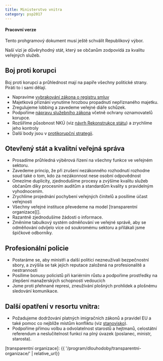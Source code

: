 ```yaml
---
title: Ministerstvo vnitra
category: psp2017
---
```


<div class="callout warning">
  <h4>Pracovní verze</h4>
  <p>Tento prohgramový dokument musí ještě schválit Republikový výbor.</p>
</div>

Naší vizí je důvěryhodný stát, který se občanům zodpovídá za kvalitu veřejných služeb.

## Boj proti korupci

Boj proti korupci a průhlednost mají na papíře všechny politické strany. Piráti to i sami dělají.

- Napravíme [vybrakování zákona o registru smluv](https://www.pirati.cz/tiskove-zpravy/kdo_vykostil_zakon_o_smlouvach_na_internetu_kdu-csl_cssd_ods_a_kscm_pomohl_i_babis)
- Majetková přiznání vynutíme hrozbou propadnutí nepřiznaného majetku.
- Zregulujeme lobbing a zavedeme veřejné diáře schůzek.
- Podpoříme [nápravu služebního zákona](http://www.rekonstrukcestatu.cz/cs/odpolitizovani-statni-spravy) včetně ochrany oznamovatelů korupce.
- Rozšíříme působnost NKÚ (viz [návrh Rekonstrukce státu](http://www.rekonstrukcestatu.cz/cs/rozsireni-kontrolnich-pravomoci-nku)) a zrychlíme jeho kontroly
- Další body jsou v [protikorupční strategii](https://www.pirati.cz/navrhy/program/protikorupcni-strategie).

## Otevřený stát a kvalitní veřejná správa

- Prosadíme průhledná výběrová řízení na všechny funkce ve veřejném sektoru.
- Zavedeme princip, že při zrušení nezákonného rozhodnutí rozhodne soud také o tom, kdo za nezákonnost nese osobní odpovědnost
- Omezíme duplicity, zjednodušíme procesy a zvýšíme kvalitu služeb občanům díky procesním auditům a standardům kvality s pravidelným vyhodnocením.
- Zrychlíme projednání pochybení veřejných činitelů a posílíme účast veřejnosti
- Všechny veřejné instituce převedeme na model [transparentní organizace][].
- Razantně zjednodušíme žádosti o informace.
- Změníme tabulkový systém odměňování ve veřejné správě, aby se odměňování odvíjelo více od soukromému sektoru a přilákali jsme špičkové odborníky.

## Profesionální policie

- Postaráme se, aby ministři a další politici nezneužívali bezpečnostní sbory, a zvýšila se tak jejich reputace založená na profesionalitě a nestrannosti
- Posílíme bonusy policistů při kariérním růstu a podpoříme prostředky na zlepšení manažerských schopností vedoucích
- Jsme proti přehnané represi, zneužívání plošných prohlídek a plošnému sledování komunikace.

## Další opatření v resortu vnitra:

- Požadujeme dodržování platných imigračních zákonů a pravidel EU a také pomoc co nejblíže místům konfliktu (viz [stanovisko](https://www.pirati.cz/program/mezinarodni_vztahy/migracni_vlna)).
- Podpoříme přímou volbu a odvolatelnost starostů a hejtmanů, celostátní referendum a neslučitelnost funkcí na plný úvazek (poslanec, ministr, starosta).

[transparentní organizace]: {{ '/program/dlouhodoby/transparentni-organizace/' | relative_url}}
